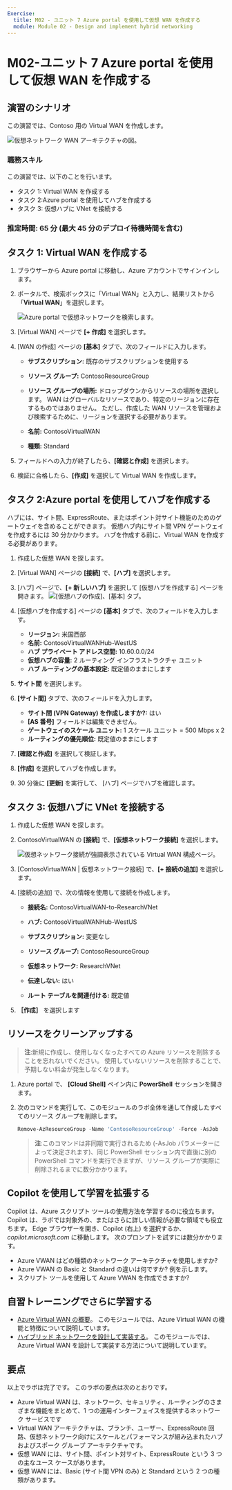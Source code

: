 ```yaml
---
Exercise:
  title: M02 - ユニット 7 Azure portal を使用して仮想 WAN を作成する
  module: Module 02 - Design and implement hybrid networking
---
```


# M02-ユニット 7 Azure portal を使用して仮想 WAN を作成する

## 演習のシナリオ

この演習では、Contoso 用の Virtual WAN を作成します。

![仮想ネットワーク WAN アーキテクチャの図。](../media/7-exercise-create-virtual-wan-by-using-azure-portal.png)

### 職務スキル
この演習では、以下のことを行います。

+ タスク 1: Virtual WAN を作成する
+ タスク 2:Azure portal を使用してハブを作成する
+ タスク 3: 仮想ハブに VNet を接続する

### 推定時間: 65 分 (最大 45 分のデプロイ待機時間を含む)

## タスク 1: Virtual WAN を作成する

1. ブラウザーから Azure portal に移動し、Azure アカウントでサインインします。

1. ポータルで、検索ボックスに「Virtual WAN」と入力し、結果リストから「**Virtual WAN**」を選択します。

   ![Azure portal で仮想ネットワークを検索します。](../media/search-for-virtual-wan.png)

1. [Virtual WAN] ページで **[+ 作成]** を選択します。

1. [WAN の作成] ページの **[基本]** タブで、次のフィールドに入力します。

   + **サブスクリプション:** 既存のサブスクリプションを使用する

   + **リソース グループ:** ContosoResourceGroup

   + **リソース グループの場所:** ドロップダウンからリソースの場所を選択します。 WAN はグローバルなリソースであり、特定のリージョンに存在するものではありません。 ただし、作成した WAN リソースを管理および検索するために、リージョンを選択する必要があります。

   + **名前:** ContosoVirtualWAN

   + **種類:** Standard

1. フィールドへの入力が終了したら、**[確認と作成]** を選択します。

1. 検証に合格したら、**[作成]** を選択して Virtual WAN を作成します。

## タスク 2:Azure portal を使用してハブを作成する

ハブには、サイト間、ExpressRoute、またはポイント対サイト機能のためのゲートウェイを含めることができます。 仮想ハブ内にサイト間 VPN ゲートウェイを作成するには 30 分かかります。 ハブを作成する前に、Virtual WAN を作成する必要があります。

1. 作成した仮想 WAN を探します。
   
1. [Virtual WAN] ページの **[接続]** で、**[ハブ]** を選択します。

1. [ハブ] ページで、**[+ 新しいハブ]** を選択して [仮想ハブを作成する] ページを開きます。
   ![[仮想ハブの作成]、[基本] タブ。](../media/create-vwan-hub.png)

1. [仮想ハブを作成する] ページの **[基本]** タブで、次のフィールドを入力します。
   + **リージョン:** 米国西部
   + **名前:** ContosoVirtualWANHub-WestUS
   + **ハブ プライベート アドレス空間:** 10.60.0.0/24
   + **仮想ハブの容量:** 2 ルーティング インフラストラクチャ ユニット
   + **ハブ ルーティングの基本設定:** 既定値のままにします

1. **サイト間** を選択します。

1. **[サイト間]** タブで、次のフィールドを入力します。
   + **サイト間 (VPN Gateway) を作成しますか?:** はい
   + **[AS 番号]** フィールドは編集できません。
   + **ゲートウェイのスケール ユニット:** 1 スケール ユニット = 500 Mbps x 2
   + **ルーティングの優先順位:** 既定値のままにします

1. **[確認と作成]** を選択して検証します。

1. **[作成]** を選択してハブを作成します。

1. 30 分後に **[更新]** を実行して、 [ハブ] ページでハブを確認します。

## タスク 3: 仮想ハブに VNet を接続する

1. 作成した仮想 WAN を探します。

1. ContosoVirtualWAN の **[接続]** で、**[仮想ネットワーク接続]** を選択します。

   ![仮想ネットワーク接続が強調表示されている Virtual WAN 構成ページ。](../media/connect-vnet-to-virtual-hub.png)

1. [ContosoVirtualWAN | 仮想ネットワーク接続] で、**[+ 接続の追加]** を選択します。

1. [接続の追加] で、次の情報を使用して接続を作成します。

   + **接続名:** ContosoVirtualWAN-to-ResearchVNet

   + **ハブ:** ContosoVirtualWANHub-WestUS

   + **サブスクリプション:** 変更なし

   + **リソース グループ:** ContosoResourceGroup

   + **仮想ネットワーク:** ResearchVNet

   + **伝達しない:** はい

   + **ルート テーブルを関連付ける:** 既定値

1. **［作成］** を選択します

## リソースをクリーンアップする

   >**注**:新規に作成し、使用しなくなったすべての Azure リソースを削除することを忘れないでください。 使用していないリソースを削除することで、予期しない料金が発生しなくなります。

1. Azure portal で、 **[Cloud Shell]** ペイン内に **PowerShell** セッションを開きます。

1. 次のコマンドを実行して、このモジュールのラボ全体を通して作成したすべてのリソース グループを削除します。

   ```powershell
   Remove-AzResourceGroup -Name 'ContosoResourceGroup' -Force -AsJob
   ```

   >**注**:このコマンドは非同期で実行されるため (-AsJob パラメーターによって決定されます)、同じ PowerShell セッション内で直後に別の PowerShell コマンドを実行できますが、リソース グループが実際に削除されるまでに数分かかります。

## Copilot を使用して学習を拡張する

Copilot は、Azure スクリプト ツールの使用方法を学習するのに役立ちます。 Copilot は、ラボでは対象外の、またはさらに詳しい情報が必要な領域でも役立ちます。 Edge ブラウザーを開き、Copilot (右上) を選択するか、*copilot.microsoft.com* に移動します。 次のプロンプトを試すには数分かかります。
+ Azure VWAN はどの種類のネットワーク アーキテクチャを使用しますか?
+ Azure VWAN の Basic と Standard の違いは何ですか? 例を示します。
+ スクリプト ツールを使用して Azure VWAN を作成できますか?

## 自習トレーニングでさらに学習する

+ [Azure Virtual WAN の概要](https://learn.microsoft.com/training/modules/introduction-azure-virtual-wan/)。 このモジュールでは、Azure Virtual WAN の機能と特徴について説明しています。 
+ [ハイブリッド ネットワークを設計して実装する](https://learn.microsoft.com/training/modules/design-implement-hybrid-networking/)。 このモジュールでは、Azure Virtual WAN を設計して実装する方法について説明しています。

## 要点

以上でラボは完了です。 このラボの要点は次のとおりです。 

+ Azure Virtual WAN は、ネットワーク、セキュリティ、ルーティングのさまざまな機能をまとめて、1 つの運用インターフェイスを提供するネットワーク サービスです
+ Virtual WAN アーキテクチャは、ブランチ、ユーザー、ExpressRoute 回路、仮想ネットワーク向けにスケールとパフォーマンスが組み込まれたハブおよびスポーク グループ アーキテクチャです。
+ 仮想 WAN には、サイト間、ポイント対サイト、ExpressRoute という 3 つの主なユース ケースがあります。 
+ 仮想 WAN には、Basic (サイト間 VPN のみ) と Standard という 2 つの種類があります。









